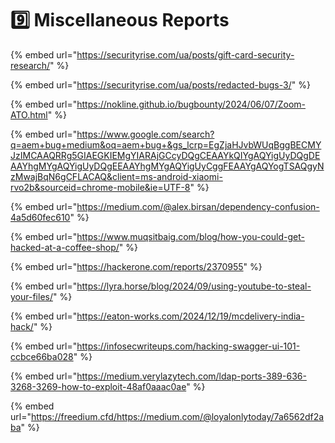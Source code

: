 # 9️⃣ Miscellaneous Reports

{% embed url="https://securityrise.com/ua/posts/gift-card-security-research/" %}

{% embed url="https://securityrise.com/ua/posts/redacted-bugs-3/" %}

{% embed url="https://nokline.github.io/bugbounty/2024/06/07/Zoom-ATO.html" %}

{% embed url="https://www.google.com/search?q=aem+bug+medium&oq=aem+bug+&gs_lcrp=EgZjaHJvbWUqBggBECMYJzIMCAAQRRg5GIAEGKIEMgYIARAjGCcyDQgCEAAYkQIYgAQYigUyDQgDEAAYhgMYgAQYigUyDQgEEAAYhgMYgAQYigUyCggFEAAYgAQYogTSAQgyNzMwajBqN6gCFLACAQ&client=ms-android-xiaomi-rvo2b&sourceid=chrome-mobile&ie=UTF-8" %}

{% embed url="https://medium.com/@alex.birsan/dependency-confusion-4a5d60fec610" %}

{% embed url="https://www.muqsitbaig.com/blog/how-you-could-get-hacked-at-a-coffee-shop/" %}

{% embed url="https://hackerone.com/reports/2370955" %}

{% embed url="https://lyra.horse/blog/2024/09/using-youtube-to-steal-your-files/" %}

{% embed url="https://eaton-works.com/2024/12/19/mcdelivery-india-hack/" %}

{% embed url="https://infosecwriteups.com/hacking-swagger-ui-101-ccbce66ba028" %}

{% embed url="https://medium.verylazytech.com/ldap-ports-389-636-3268-3269-how-to-exploit-48af0aaac0ae" %}

{% embed url="https://freedium.cfd/https://medium.com/@loyalonlytoday/7a6562df2aba" %}
